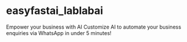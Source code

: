 # easyfastai_lablabai
Empower your business with AI Customize AI to automate your business enquiries via WhatsApp in under 5 minutes!
